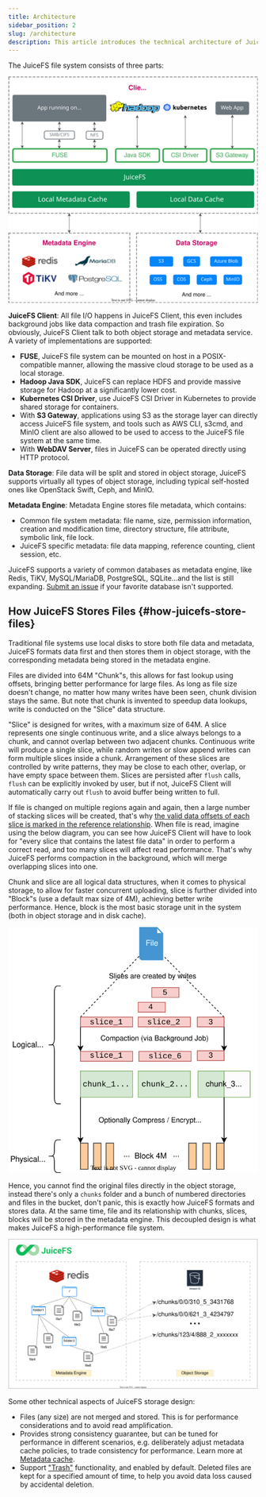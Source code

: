 ```yaml
---
title: Architecture
sidebar_position: 2
slug: /architecture
description: This article introduces the technical architecture of JuiceFS and its technical advantages.
---
```


The JuiceFS file system consists of three parts:

![](../images/juicefs-arch.svg)

**JuiceFS Client**: All file I/O happens in JuiceFS Client, this even includes background jobs like data compaction and trash file expiration. So obviously, JuiceFS Client talk to both object storage and metadata service. A variety of implementations are supported:

- **FUSE**, JuiceFS file system can be mounted on host in a POSIX-compatible manner, allowing the massive cloud storage to be used as a local storage.
- **Hadoop Java SDK**, JuiceFS can replace HDFS and provide massive storage for Hadoop at a significantly lower cost.
- **Kubernetes CSI Driver**, use JuiceFS CSI Driver in Kubernetes to provide shared storage for containers.
- With **S3 Gateway**, applications using S3 as the storage layer can directly access JuiceFS file system, and tools such as AWS CLI, s3cmd, and MinIO client are also allowed to be used to access to the JuiceFS file system at the same time.
- With **WebDAV Server**, files in JuiceFS can be operated directly using HTTP protocol.

**Data Storage**: File data will be split and stored in object storage, JuiceFS supports virtually all types of object storage, including typical self-hosted ones like OpenStack Swift, Ceph, and MinIO.

**Metadata Engine**: Metadata Engine stores file metadata, which contains:

- Common file system metadata: file name, size, permission information, creation and modification time, directory structure, file attribute, symbolic link, file lock.
- JuiceFS specific metadata: file data mapping, reference counting, client session, etc.

JuiceFS supports a variety of common databases as metadata engine, like Redis, TiKV, MySQL/MariaDB, PostgreSQL, SQLite...and the list is still expanding. [Submit an issue](https://github.com/juicedata/juicefs/issues) if your favorite database isn't supported.

## How JuiceFS Stores Files {#how-juicefs-store-files}

Traditional file systems use local disks to store both file data and metadata, JuiceFS formats data first and then stores them in object storage, with the corresponding metadata being stored in the metadata engine.

Files are divided into 64M "Chunk"s, this allows for fast lookup using offsets, bringing better performance for large files. As long as file size doesn't change, no matter how many writes have been seen, chunk division stays the same. But note that chunk is invented to speedup data lookups, write is conducted on the "Slice" data structure.

"Slice" is designed for writes, with a maximum size of 64M. A slice represents one single continuous write, and a slice always belongs to a chunk, and cannot overlap between two adjacent chunks. Continuous write will produce a single slice, while random writes or slow append writes can form multiple slices inside a chunk. Arrangement of these slices are controlled by write patterns, they may be close to each other, overlap, or have empty space between them. Slices are persisted after `flush` calls, `flush` can be explicitly invoked by user, but if not, JuiceFS Client will automatically carry out `flush` to avoid buffer being written to full.

If file is changed on multiple regions again and again, then a large number of stacking slices will be created, that's why [the valid data offsets of each slice is marked in the reference relationship](../development/internals.md#sliceref). When file is read, imagine using the below diagram, you can see how JuiceFS Client will have to look for "every slice that contains the latest file data" in order to perform a correct read, and too many slices will affect read performance. That's why JuiceFS performs compaction in the background, which will merge overlapping slices into one.

Chunk and slice are all logical data structures, when it comes to physical storage, to allow for faster concurrent uploading, slice is further divided into "Block"s (use a default max size of 4M), achieving better write performance. Hence, block is the most basic storage unit in the system (both in object storage and in disk cache).

![](../images/data-structure-diagram.svg)

Hence, you cannot find the original files directly in the object storage, instead there's only a `chunks` folder and a bunch of numbered directories and files in the bucket, don't panic, this is exactly how JuiceFS formats and stores data. At the same time, file and its relationship with chunks, slices, blocks will be stored in the metadata engine. This decoupled design is what makes JuiceFS a high-performance file system.

![](../images/how-juicefs-stores-files.svg)

Some other technical aspects of JuiceFS storage design:

* Files (any size) are not merged and stored. This is for performance considerations and to avoid read amplification.
* Provides strong consistency guarantee, but can be tuned for performance in different scenarios, e.g. deliberately adjust metadata cache policies, to trade consistency for performance. Learn more at [Metadata cache](../guide/cache_management.md#metadata-cache).
* Support ["Trash"](../security/trash.md) functionality, and enabled by default. Deleted files are kept for a specified amount of time, to help you avoid data loss caused by accidental deletion.
